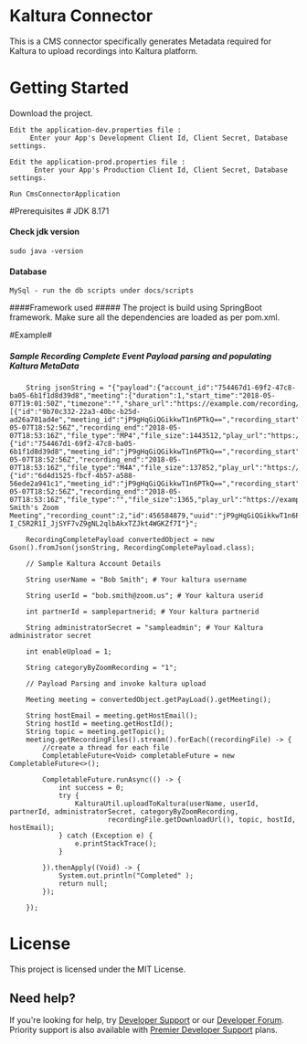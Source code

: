 # Kaltura Connector #
   
   This is a CMS connector specifically generates Metadata required for Kaltura to upload recordings into Kaltura platform. 
   

# Getting Started #
Download the project.

    Edit the application-dev.properties file :  
         Enter your App's Development Client Id, Client Secret, Database settings. 
    
    Edit the application-prod.properties file : 
          Enter your App's Production Client Id, Client Secret, Database settings. 
    
    Run CmsConnectorApplication


#Prerequisites #
     JDK 8.171

#### Check jdk version ####

    sudo java -version

#### Database ####

    MySql - run the db scripts under docs/scripts


####Framework used #####
  The project is build using SpringBoot framework. 
  Make sure all the dependencies are loaded as per pom.xml.
  
  
  
 #Example#
   ##### Sample Recording Complete Event Payload parsing and populating Kaltura MetaData ###### 

        String jsonString = "{"payload":{"account_id":"754467d1-69f2-47c8-ba05-6b1f1d8d39d8","meeting":{"duration":1,"start_time":"2018-05-07T19:01:50Z","timezone":"","share_url":"https://example.com/recording/share/examplefile","recording_files":[{"id":"9b70c332-22a3-40bc-b25d-ad26a701ad4e","meeting_id":"jP9gHqGiQGikkwT1n6PTkQ==","recording_start":"2018-05-07T18:52:56Z","recording_end":"2018-05-07T18:53:16Z","file_type":"MP4","file_size":1443512,"play_url":"https://example.com/recording/play/playfile","download_url":"https://example.com/recording/download/downloadfile","status":"completed"},{"id":"754467d1-69f2-47c8-ba05-6b1f1d8d39d8","meeting_id":"jP9gHqGiQGikkwT1n6PTkQ==","recording_start":"2018-05-07T18:52:56Z","recording_end":"2018-05-07T18:53:16Z","file_type":"M4A","file_size":137852,"play_url":"https://example.com/recording/play/recordingplayfile","download_url":"https://example.com/recording/download/downloadfile","status":"completed"},{"id":"6d4d1525-fbcf-4b57-a588-56ede2a941c1","meeting_id":"jP9gHqGiQGikkwT1n6PTkQ==","recording_start":"2018-05-07T18:52:56Z","recording_end":"2018-05-07T18:53:16Z","file_type":"","file_size":1365,"play_url":"https://example.com/recording/play/recordingplayfile","download_url":"https://example.com/recording/download/downloadfile","status":"completed"}],"total_size":1581364,"topic":"Bob Smith's Zoom Meeting","recording_count":2,"id":456584879,"uuid":"jP9gHqGiQGikkwT1n6PTkQ==","host_id":"SulPWPxdR0ayXUPes8Sd5g","host_email":"Bob.smith@zoom.com"}},"event":"recording_completed","download_token":"eyJhbGciOiJIUzI1NiJ9.eyJpc3MiOiJhcHBsaWNhdGlvbiIsImF1ZCI6ImR6U0JDMFpUTXVsekptOHZ6SEFiQSIsImNsYWltIjp7ImFjY291bnRJZCI6ImR6STFNMExkUVQta1BjRER6NUszVFEiLCJ1c2VySWQiOiJTdWxQV1B4ZFIwYXlYVVBlczhTZDVnIn0sImV4cCI6MTUyNTgwNjIwMjI4NH0.-I_C5R2R1I_JjSYF7vZ9gNL2qlbAkxTZJkt4WGKZf7I"}";

        RecordingCompletePayload convertedObject = new Gson().fromJson(jsonString, RecordingCompletePayload.class);

        // Sample Kaltura Account Details 
        
        String userName = "Bob Smith"; # Your kaltura username 

        String userId = "bob.smith@zoom.us"; # Your kaltura userid

        int partnerId = samplepartnerid; # Your kaltura partnerid

        String administratorSecret = "sampleadmin"; # Your Kaltura administrator secret

        int enableUpload = 1;

        String categoryByZoomRecording = "1";
        
        // Payload Parsing and invoke kaltura upload
        
        Meeting meeting = convertedObject.getPayLoad().getMeeting();

        String hostEmail = meeting.getHostEmail();
        String hostId = meeting.getHostId();
        String topic = meeting.getTopic();
        meeting.getRecordingFiles().stream().forEach((recordingFile) -> {
            //create a thread for each file
            CompletableFuture<Void> completableFuture = new CompletableFuture<>();

            CompletableFuture.runAsync(() -> {
                int success = 0;
                try {
                    KalturaUtil.uploadToKaltura(userName, userId, partnerId, administratorSecret, categoryByZoomRecording,
                            recordingFile.getDownloadUrl(), topic, hostId, hostEmail);
                } catch (Exception e) {
                    e.printStackTrace();
                }

            }).thenApply((Void) -> {
                System.out.println("Completed" );
                return null;
            });

        });




# License #
This project is licensed under the MIT License.

## Need help?

If you're looking for help, try [Developer Support](https://devsupport.zoom.us) or our [Developer Forum](https://devforum.zoom.us). Priority support is also available with [Premier Developer Support](https://zoom.us/docs/en-us/developer-support-plans.html) plans.
